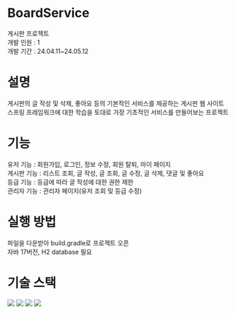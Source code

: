 # BoardService
게시판 프로젝트<br/>
개발 인원 : 1<br/>
개발 기간 : 24.04.11~24.05.12<br/>
# 설명
게시판의 글 작성 및 삭제, 좋아요 등의 기본적인 서비스를 제공하는 게시판 웹 사이트<br/>
스프링 프레임워크에 대한 학습을 토대로 가장 기초적인 서비스를 만들어보는 프로젝트<br/>
# 기능
유저 기능 : 회원가입, 로그인, 정보 수정, 회원 탈퇴, 마이 페이지<br/>
게시판 기능 : 리스트 조회, 글 작성, 글 조회, 글 수정, 글 삭제, 댓글 및 좋아요<br/>
등급 기능 : 등급에 따라 글 작성에 대한 권한 제한<br/>
관리자 기능 : 관리자 페이지(유저 조회 및 등급 수정)<br/>
# 실행 방법
파일을 다운받아 build.gradle로 프로젝트 오픈<br/>
자바 17버전, H2 database 필요<br/>
# 기술 스택
<img src="https://img.shields.io/badge/java-007396?style=for-the-badge&logo=java&logoColor=white">
<img src="https://img.shields.io/badge/spring-6DB33F?style=for-the-badge&logo=spring&logoColor=white">
<img src="https://img.shields.io/badge/thymeleaf-0B610B?style=for-the-badge&logo=thymeleaf&logoColor=white">
<img src="https://img.shields.io/badgeh2-D7DF01/?style=for-the-badge&logo=h2&logoColor=white">
